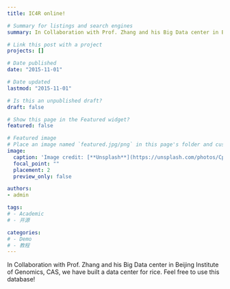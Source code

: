 ```yaml
---
title: IC4R online!

# Summary for listings and search engines
summary: In Collaboration with Prof. Zhang and his Big Data center in Beijing Institute of Genomics, CAS, we have built a data center for rice. Feel free to use this database!

# Link this post with a project
projects: []

# Date published
date: "2015-11-01"

# Date updated
lastmod: "2015-11-01"

# Is this an unpublished draft?
draft: false

# Show this page in the Featured widget?
featured: false

# Featured image
# Place an image named `featured.jpg/png` in this page's folder and customize its options here.
image:
  caption: 'Image credit: [**Unsplash**](https://unsplash.com/photos/CpkOjOcXdUY)'
  focal_point: ""
  placement: 2
  preview_only: false

authors:
- admin

tags:
# - Academic
# - 开源

categories:
# - Demo
# - 教程
---
```


In Collaboration with Prof. Zhang and his Big Data center in Beijing Institute of Genomics, CAS, we have built a data center for rice. Feel free to use this database!

